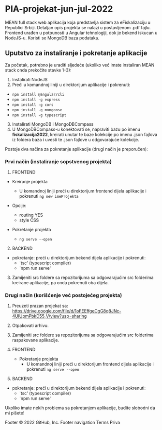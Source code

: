 # PIA-projekat-jun-jul-2022
MEAN full stack web aplikacija koja predstavlja sistem za eFiskalizaciju u Republici Srbiji. Detaljan opis projekta se nalazi u postavljenom .pdf fajlu.
Frontend urađen u potpunosti u Angular tehnologiji, dok je bekend iskucan u NodeJS-u. Koristi se MongoDB baza podataka.

## Uputstvo za instaliranje i pokretanje aplikacije ##

Za početak, potrebno je uraditi sljedeće (ukoliko već imate instaliran MEAN stack onda prekočite stavke 1-3):

1. Instalirati NodeJS
2. Preći u komandnoj liniji u direktorijum aplikacije i pokrenuti: 
  - `npm install @angular/cli`
  - `npm install -g express`
  - `npm install -g cors`
  - `npm install -g mongoose`
  - `npm install -g typescript`
3. Instalirati MongoDB i MongoDBCompass
4. U MongoDBCompass-u konektovati se, napraviti bazu po imenu **fiskalizacija2022**, kreirati unutar te baze kolekcije po imenu .json fajlova iz foldera baza i uvesti te .json fajlove u odgovarajuće kolekcije.

Postoje dva načina za pokretanje aplikacije (drugi način je preporučen):

### Prvi način (instaliranje sopstvenog projekta) ###

1. FRONTEND
  - Kreiranje projekta
	  - U komandnoj liniji preći u direktorijum frontend dijela aplikacije i pokrenuti `ng new imeProjekta`
	
  - Opcije:
    - routing YES
    - style CSS

   - Pokretanje projekta
      - `ng serve --open`

2. BACKEND

 - pokretanje: preći u direktorijum bekend dijela aplikacije i pokrenuti:
	  - 'tsc' (typescript compiler)
	  - 'npm run serve'
    
3. Zamijeniti src foldere sa repozitorijuma sa odgovarajućim src folderima kreirane aplikacije, pa onda pokrenuti oba dijela.


### Drugi način (korišćenje već postojećeg projekta) ###
  
1. Preuzeti prazan projekat sa: https://drive.google.com/file/d/1oFEEffgeCgG8q8JNc-4UIUpmPbkD55_V/view?usp=sharing

2. Otpakovati arhivu.

3. Zamijeniti src foldere sa repozitorijuma sa odgovarajućim src folderima raspakovane aplikacije.

4. FRONTEND
   - Pokretanje projekta
      - U komandnoj liniji preći u direktorijum frontend dijela aplikacije i pokrenuti `ng serve --open`

5. BACKEND
 - pokretanje: preći u direktorijum bekend dijela aplikacije i pokrenuti:
	  - 'tsc' (typescript compiler)
	  - 'npm run serve'
    
    
    
Ukoliko imate nekih problema sa pokretanjem aplikacije, budite slobodni da mi pišete!

Footer
© 2022 GitHub, Inc.
Footer navigation
Terms
Priva

